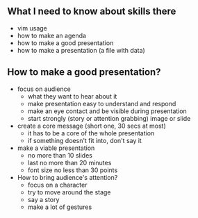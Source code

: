 ## What I need to know about skills there
* vim usage
* how to make an agenda
* how to make a good presentation
* how to make a presentation (a file with data)
## How to make a good presentation?
* focus on audience
  * what they want to hear about it
  * make presentation easy to understand and respond
  * make an eye contact and be visible during presentation
  * start strongly (story or attention grabbing) image or slide
* create a core message (short one, 30 secs at most)
  * it has to be a core of the whole presentation
  * if something doesn't fit into, don't say it
* make a viable presentation
  * no more than 10 slides
  * last no more than 20 minutes
  * font size no less than 30 points
* How to bring audience's attention?
  * focus on a character
  * try to move around the stage
  * say a story
  * make a lot of gestures
